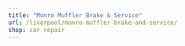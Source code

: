 ```yaml
---
title: "Monro Muffler Brake & Service"
url: /liverpool/monro-muffler-brake-and-service/
shop: car repair
---
```


